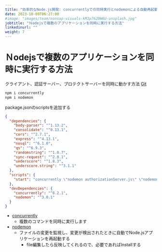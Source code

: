 ```yaml
---
title: "効率的なNode.js開発: concurrentlyでの同時実行とnodemonによる自動再起動"
date: 2023-10-09T06:27:00
#image: "images/team/nonsap-visuals-kMJp7620W6U-unsplash.jpg"
jobtitle: "Ｎodejsで複数のアプリケーションを同時に実行する方法"
linkedinurl: ""
weight: 7
---
```


# Ｎodejsで複数のアプリケーションを同時に実行する方法

クライアント、認証サーバー、プロテクトサーバーを同時に動かす方法
[Git](https://github.com/oauthinaction/oauth-in-action-code/tree/master/exercises/ch-5-ex-3)


```bash
npm i concurrently
npm i nodemon
```

package.jsonのscriptsを追加する
```json
{
  "dependencies": {
    "body-parser": "^1.13.2",
    "consolidate": "^0.13.1",
    "cors": "^2.7.1",
    "express": "^4.13.1",
    "nosql": "^6.1.0",
    "qs": "^6.9.3",
    "randomstring": "^1.0.7",
    "sync-request": "^2.0.1",
    "underscore": "^1.8.3",
    "underscore.string": "^3.1.1"
  },
  "scripts": {
    "start": "concurrently \"nodemon authorizationServer.js\" \"nodemon protectedResource.js\" \"nodemon client.js\""
  },  
  "devDependencies": {
    "concurrently": "^8.2.1",
    "nodemon": "^3.0.1"
  }
}
```

- [concurrently](https://www.npmjs.com/package/concurrently)
  - 複数のコマンドを同時に実行します
- [nodemon](https://www.npmjs.com/package/nodemon)
  - ファイルの変更を監視し、変更が検出されたときに自動でNode.jsアプリケーションを再起動する
    - file編集したら反映してくれるので、必要であればInstallする